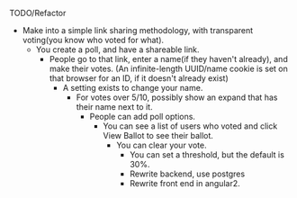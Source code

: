 TODO/Refactor

- Make into a simple link sharing methodology, with transparent voting(you know who voted for what). 
  - You create a poll, and have a shareable link.
    - People go to that link, enter a name(if they haven't already), and make their votes. (An infinite-length UUID/name cookie is set on that browser for an ID, if it doesn't already exist)
        - A setting exists to change your name. 
          - For votes over 5/10, possibly show an expand that has their name next to it.
            - People can add poll options. 
              - You can see a list of users who voted and click View Ballot to see their ballot.  
                - You can clear your vote.
                  - You can set a threshold, but the default is 30%. 
                  - Rewrite backend, use postgres
                  - Rewrite front end in angular2. 

